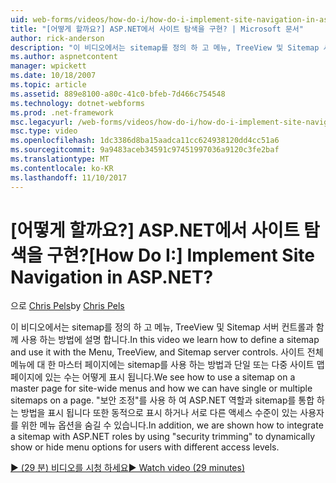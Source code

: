 ```yaml
---
uid: web-forms/videos/how-do-i/how-do-i-implement-site-navigation-in-aspnet
title: "[어떻게 할까요?] ASP.NET에서 사이트 탐색을 구현? | Microsoft 문서"
author: rick-anderson
description: "이 비디오에서는 sitemap를 정의 하 고 메뉴, TreeView 및 Sitemap 서버 컨트롤과 함께 사용 하는 방법에 설명 합니다. 우리는 sitemap 마스터 페이지에서 사용 하는 방법을 참조 하십시오."
ms.author: aspnetcontent
manager: wpickett
ms.date: 10/18/2007
ms.topic: article
ms.assetid: 889e8100-a80c-41c0-bfeb-7d466c754548
ms.technology: dotnet-webforms
ms.prod: .net-framework
msc.legacyurl: /web-forms/videos/how-do-i/how-do-i-implement-site-navigation-in-aspnet
msc.type: video
ms.openlocfilehash: 1dc3386d8ba15aadca11cc624938120dd4cc51a6
ms.sourcegitcommit: 9a9483aceb34591c97451997036a9120c3fe2baf
ms.translationtype: MT
ms.contentlocale: ko-KR
ms.lasthandoff: 11/10/2017
---
```

<a name="how-do-i-implement-site-navigation-in-aspnet"></a><span data-ttu-id="daaff-105">[어떻게 할까요?] ASP.NET에서 사이트 탐색을 구현?</span><span class="sxs-lookup"><span data-stu-id="daaff-105">[How Do I:] Implement Site Navigation in ASP.NET?</span></span>
====================
<span data-ttu-id="daaff-106">으로 [Chris Pels](https://twitter.com/chrispels)</span><span class="sxs-lookup"><span data-stu-id="daaff-106">by [Chris Pels](https://twitter.com/chrispels)</span></span>

<span data-ttu-id="daaff-107">이 비디오에서는 sitemap를 정의 하 고 메뉴, TreeView 및 Sitemap 서버 컨트롤과 함께 사용 하는 방법에 설명 합니다.</span><span class="sxs-lookup"><span data-stu-id="daaff-107">In this video we learn how to define a sitemap and use it with the Menu, TreeView, and Sitemap server controls.</span></span> <span data-ttu-id="daaff-108">사이트 전체 메뉴에 대 한 마스터 페이지에는 sitemap를 사용 하는 방법과 단일 또는 다중 사이트 맵 페이지에 있는 수는 어떻게 표시 됩니다.</span><span class="sxs-lookup"><span data-stu-id="daaff-108">We see how to use a sitemap on a master page for site-wide menus and how we can have single or multiple sitemaps on a page.</span></span> <span data-ttu-id="daaff-109">"보안 조정"를 사용 하 여 ASP.NET 역할과 sitemap를 통합 하는 방법을 표시 됩니다 또한 동적으로 표시 하거나 서로 다른 액세스 수준이 있는 사용자를 위한 메뉴 옵션을 숨길 수 있습니다.</span><span class="sxs-lookup"><span data-stu-id="daaff-109">In addition, we are shown how to integrate a sitemap with ASP.NET roles by using "security trimming" to dynamically show or hide menu options for users with different access levels.</span></span>

[<span data-ttu-id="daaff-110">&#9654; (29 분) 비디오를 시청 하세요</span><span class="sxs-lookup"><span data-stu-id="daaff-110">&#9654; Watch video (29 minutes)</span></span>](https://channel9.msdn.com/Blogs/ASP-NET-Site-Videos/how-do-i-implement-site-navigation-in-aspnet)
